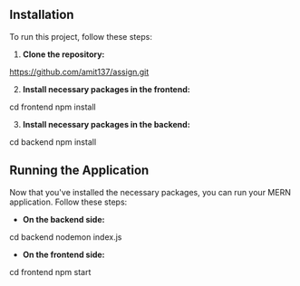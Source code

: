 ## Installation

To run this project, follow these steps:

1. **Clone the repository:**

https://github.com/amit137/assign.git

2. **Install necessary packages in the frontend:**

cd frontend
npm install

3. **Install necessary packages in the backend:**

cd backend
npm install

## Running the Application

Now that you've installed the necessary packages, you can run your MERN application. Follow these steps:

- **On the backend side:**

cd backend
nodemon index.js

- **On the frontend side:**

cd frontend
npm start



